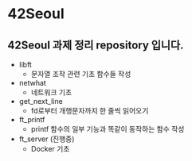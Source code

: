 # 42Seoul
## 42Seoul 과제 정리 repository 입니다.

- libft
  - 문자열 조작 관련 기초 함수들 작성
- netwhat
  - 네트워크 기초
- get_next_line
  - fd로부터 개행문자까지 한 줄씩 읽어오기
- ft_printf
  - printf 함수의 일부 기능과 똑같이 동작하는 함수 작성
- ft_server (진행중)
  - Docker 기초
